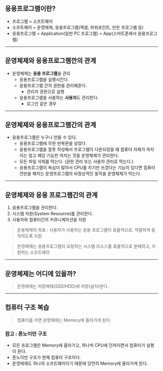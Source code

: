 ## 응용프로그램이란?
* 프로그램 = 소프트웨어
* 소프트웨어 = 운영체제, 응용프로그램(엑셀, 파워포인트, 만든 프로그램 등)
* 응용프로그램 = Application(일반 PC 프로그램) = App(스마트폰에서 응용프로그램)

---
## 운영체제와 응용프로그램깐의 관계
* 운영체제는 **응용 프로그램**을 관리
    + 응용프로그램을 실행시킨다.
    + 응용프로그램 간의 권한을 관리해준다.
        - 관리자 권한으로 실행
    + 응용프로그램을 사용하는 **사용자**도 관리한다.
        - 로그인 같은 경우

---
## 운영체제와 응용프로그램간의 관계
* 응용프로그램은 누구나 만들 수 있다.
    + 응용프로그램에 무한 반복문을 넣었다.
    + 응용프로그램을 잘못 작성해서 프로그램이 다운되었을 떄 컴퓨터 자체가 꺼지지는 않고 해당 기능만 꺼지는 것을 운영체제가 관리한다.
    + 모든 파일 삭제를 막는다. (권한 관리 또는 사용자 관리로 막는다.)
    + 응용프로그램이 욕심이 많아서 CPU를 자기만 쓰겠다는 기능이 있다면 컴퓨터 전반을 해치는 운영프로그램의 비정상적인 동작을 운영체제가 막는다.

---
## 운영체제와 응용 프로그램간의 관계
1. 응용프로그램을 관리한다.
2. 시스템 자원(System Resource)를 관리한다.
3. 사용자와 컴퓨터간의 커뮤니케이션을 지원
> 운용체제의 목표 : 사용자가 사용하는 응용 프로그램이 효율적으로, 적절하게 동작하도록 지원

> 운영체제는 응용프로그램이 요청하는 시스템 리소스를 효율적으로 분배하고, 지원하는 소프트웨어

---
## 운영체제는 어디에 있을까?
> 운영체제는 저장매체(SSD/HDD)에 저장(설치)한다.

---
## 컴퓨터 구조 복습
> 컴퓨터를 키면 운영체제는 Memory에 올라가게 된다.
### 참고 : 폰노이만 구조
* 모든 프로그램은 Memory에 올라가고, 하나씩 CPU에 던져지면서 컴퓨터가 실행이 된다.
* 폰노이만 구조가 현재 컴퓨터 구조이다.
* 운영체제도 하나의 소프트웨어이기 때문에 당연히 Memory에 올라가게 된다.